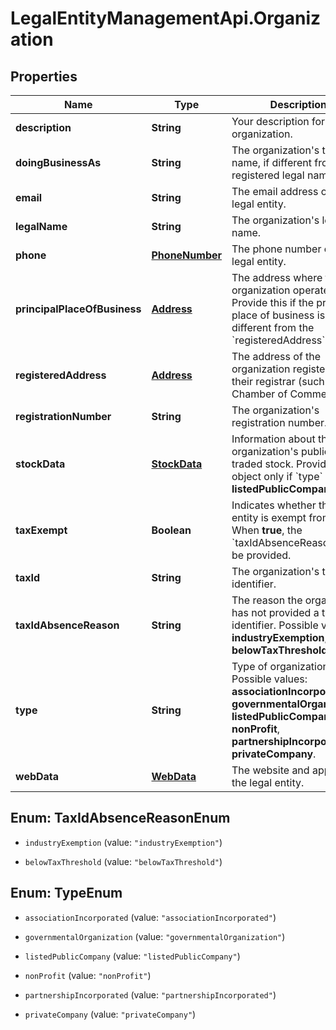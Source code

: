 # LegalEntityManagementApi.Organization

## Properties

Name | Type | Description | Notes
------------ | ------------- | ------------- | -------------
**description** | **String** | Your description for the organization. | [optional] 
**doingBusinessAs** | **String** | The organization&#39;s trading name, if different from the registered legal name. | [optional] 
**email** | **String** | The email address of the legal entity. | [optional] 
**legalName** | **String** | The organization&#39;s legal name. | 
**phone** | [**PhoneNumber**](PhoneNumber.md) | The phone number of the legal entity. | [optional] 
**principalPlaceOfBusiness** | [**Address**](Address.md) | The address where the organization operates from. Provide this if the principal place of business is different from the &#x60;registeredAddress&#x60;. | [optional] 
**registeredAddress** | [**Address**](Address.md) | The address of the organization registered at their registrar (such as the Chamber of Commerce). | 
**registrationNumber** | **String** | The organization&#39;s registration number. | [optional] 
**stockData** | [**StockData**](StockData.md) | Information about the organization&#39;s publicly traded stock. Provide this object only if &#x60;type&#x60; is **listedPublicCompany**. | [optional] 
**taxExempt** | **Boolean** | Indicates whether the legal entity is exempt from tax. When **true**, the &#x60;taxIdAbsenceReason&#x60; must be provided.   | [optional] 
**taxId** | **String** | The organization&#39;s tax identifier. | [optional] 
**taxIdAbsenceReason** | **String** | The reason the organization has not provided a tax identifier.  Possible values: **industryExemption**, **belowTaxThreshold**. | [optional] 
**type** | **String** | Type of organization.  Possible values: **associationIncorporated**, **governmentalOrganization**, **listedPublicCompany**, **nonProfit**, **partnershipIncorporated**, **privateCompany**. | [optional] 
**webData** | [**WebData**](WebData.md) | The website and app URL of the legal entity. | [optional] 



## Enum: TaxIdAbsenceReasonEnum


* `industryExemption` (value: `"industryExemption"`)

* `belowTaxThreshold` (value: `"belowTaxThreshold"`)





## Enum: TypeEnum


* `associationIncorporated` (value: `"associationIncorporated"`)

* `governmentalOrganization` (value: `"governmentalOrganization"`)

* `listedPublicCompany` (value: `"listedPublicCompany"`)

* `nonProfit` (value: `"nonProfit"`)

* `partnershipIncorporated` (value: `"partnershipIncorporated"`)

* `privateCompany` (value: `"privateCompany"`)




